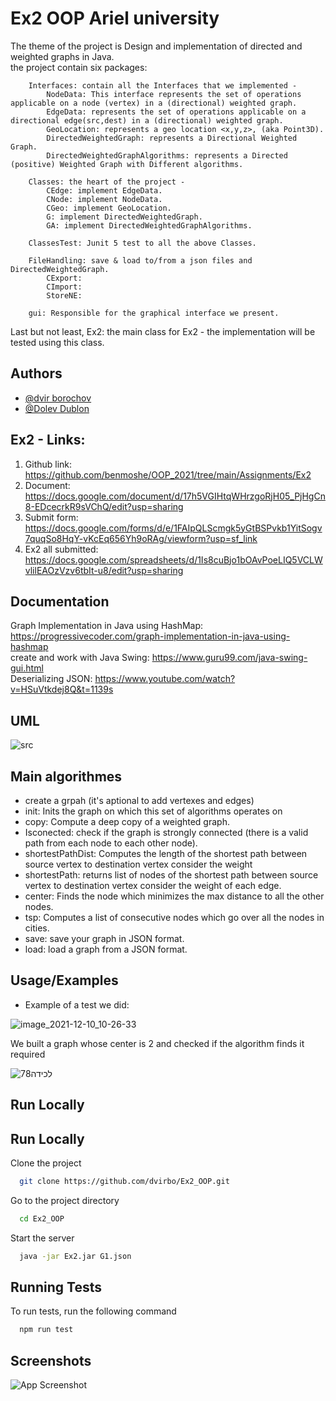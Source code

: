
# Ex2 OOP Ariel university

The theme of the project is  Design and implementation of directed and weighted graphs in Java.\
the project contain six packages: 
    
        Interfaces: contain all the Interfaces that we implemented - 
            NodeData: This interface represents the set of operations applicable on a node (vertex) in a (directional) weighted graph.
            EdgeData: represents the set of operations applicable on a directional edge(src,dest) in a (directional) weighted graph.
            GeoLocation: represents a geo location <x,y,z>, (aka Point3D).
            DirectedWeightedGraph: represents a Directional Weighted Graph.
            DirectedWeightedGraphAlgorithms: represents a Directed (positive) Weighted Graph with Different algorithms.

        Classes: the heart of the project - 
            CEdge: implement EdgeData. 
            CNode: implement NodeData.
            CGeo: implement GeoLocation.
            G: implement DirectedWeightedGraph.
            GA: implement DirectedWeightedGraphAlgorithms.
        
        ClassesTest: Junit 5 test to all the above Classes.

        FileHandling: save & load to/from a json files and DirectedWeightedGraph.
            CExport:
            CImport:
            StoreNE:
        
        gui: Responsible for the graphical interface we present.

 Last but not least, Ex2: the main class for Ex2 - the implementation will be tested using this class.
  


    




## Authors

- [@dvir borochov](https://github.com/dvirbo)
- [@Dolev Dublon](https://github.com/dolev146)




## Ex2 - Links:
1. Github link: https://github.com/benmoshe/OOP_2021/tree/main/Assignments/Ex2
2. Document: https://docs.google.com/document/d/17h5VGIHtqWHrzgoRjH05_PjHgCn8-EDcecrkR9sVChQ/edit?usp=sharing
3. Submit form: https://docs.google.com/forms/d/e/1FAIpQLScmgk5yGtBSPvkb1YitSogv7quqSo8HqY-vKcEq656Yh9oRAg/viewform?usp=sf_link
4. Ex2 all submitted: https://docs.google.com/spreadsheets/d/1Is8cuBjo1bOAvPoeLIQ5VCLWvlilEAOzVzv6tbIt-u8/edit?usp=sharing
## Documentation

Graph Implementation in Java using HashMap: https://progressivecoder.com/graph-implementation-in-java-using-hashmap \
create and work with Java Swing: https://www.guru99.com/java-swing-gui.html \
Deserializing JSON: https://www.youtube.com/watch?v=HSuVtkdej8Q&t=1139s

## UML
![src](https://user-images.githubusercontent.com/73783656/145378693-9f518c95-3c60-4ee2-921d-5b8daddfaee9.png)

## Main algorithmes 
- create a grpah (it's aptional to add vertexes and edges)
- init: Inits the graph on which this set of algorithms operates on
- copy: Compute a deep copy of a weighted graph.
- Isconected: check if the graph is strongly connected (there is a valid path from each node to each other node).
- shortestPathDist: Computes the length of the shortest path between source vertex to destination vertex consider the weight
- shortestPath: returns list of nodes of the shortest path between source vertex to destination vertex consider the weight of each edge.
- center: Finds the node which minimizes the max distance to all the other nodes.
- tsp: Computes a list of consecutive nodes which go over all the nodes in cities.
- save: save your graph in JSON format.
- load: load a graph from a JSON format.


## Usage/Examples

* Example of a test we did:

![image_2021-12-10_10-26-33](https://user-images.githubusercontent.com/73783656/145543692-23f0db48-580c-4fe2-90fc-252460bb36fc.png)

 We built a graph whose center is 2 and checked if the algorithm finds it required

![‏‏לכידה78](https://user-images.githubusercontent.com/73783656/145544074-f76ff2a3-b4f0-46b4-b87e-b4422f9f4138.JPG)
## Run Locally


## Run Locally

Clone the project

```bash
  git clone https://github.com/dvirbo/Ex2_OOP.git
```

Go to the project directory

```bash
  cd Ex2_OOP
```

Start the server

```bash
  java -jar Ex2.jar G1.json 
```


## Running Tests

To run tests, run the following command

```bash
  npm run test
```


## Screenshots

![App Screenshot](https://via.placeholder.com/468x300?text=App+Screenshot+Here)

